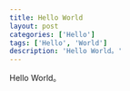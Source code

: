 ```yaml
---
title: Hello World
layout: post
categories: ['Hello']
tags: ['Hello', 'World']
description: 'Hello World。'
---
```


Hello World。
